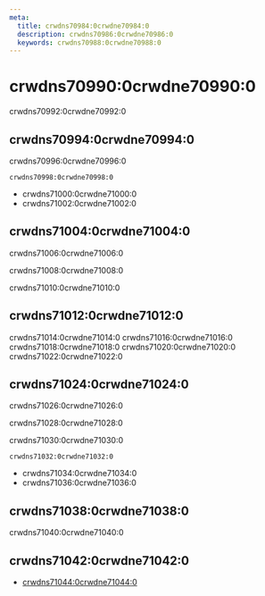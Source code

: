 ```yaml
---
meta:
  title: crwdns70984:0crwdne70984:0
  description: crwdns70986:0crwdne70986:0
  keywords: crwdns70988:0crwdne70988:0
---
```


# crwdns70990:0crwdne70990:0
crwdns70992:0crwdne70992:0

<entry-ad />

## crwdns70994:0crwdne70994:0
crwdns70996:0crwdne70996:0

`crwdns70998:0crwdne70998:0`
- crwdns71000:0crwdne71000:0
- crwdns71002:0crwdne71002:0


## crwdns71004:0crwdne71004:0
crwdns71006:0crwdne71006:0

  crwdns71008:0crwdne71008:0

  crwdns71010:0crwdne71010:0

## crwdns71012:0crwdne71012:0
crwdns71014:0crwdne71014:0
<alert type="success">crwdns71016:0crwdne71016:0</alert>
<alert type="info">crwdns71018:0crwdne71018:0</alert>
<alert type="warning">crwdns71020:0crwdne71020:0</alert>
<alert type="error">crwdns71022:0crwdne71022:0</alert>

## crwdns71024:0crwdne71024:0
crwdns71026:0crwdne71026:0

  crwdns71028:0crwdne71028:0

  crwdns71030:0crwdne71030:0

  `crwdns71032:0crwdne71032:0`
  - crwdns71034:0crwdne71034:0
  - crwdns71036:0crwdne71036:0

## crwdns71038:0crwdne71038:0
crwdns71040:0crwdne71040:0

## crwdns71042:0crwdne71042:0
  - [crwdns71044:0crwdne71044:0]()

<doc-footer />
